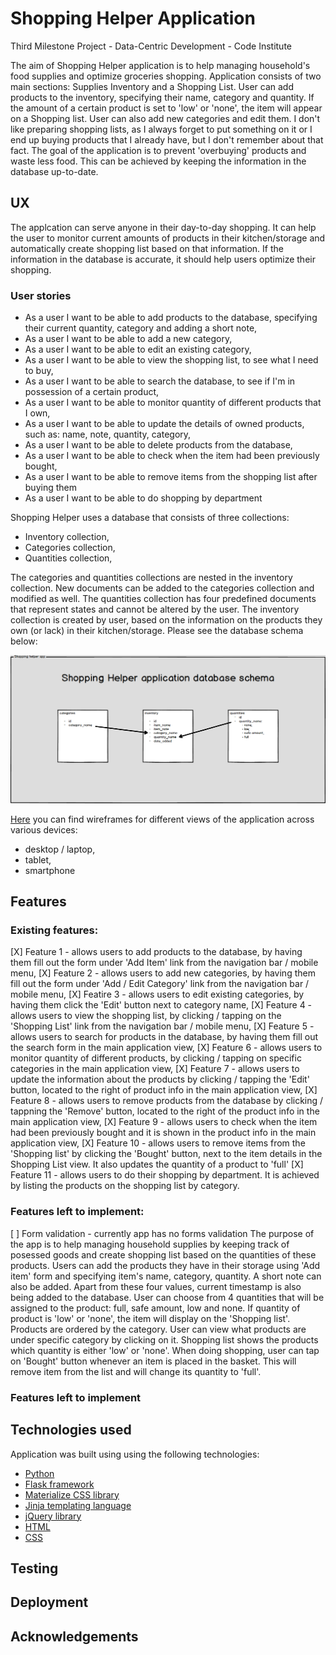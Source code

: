 # Shopping Helper Application

Third Milestone Project - Data-Centric Development - Code Institute

The aim of Shopping Helper application is to help managing household's food supplies and optimize groceries shopping. Application consists of two main sections: Supplies Inventory and a Shopping List. User can add products to the inventory, specifying their name, category and quantity. If the amount of a certain product is set to 'low' or 'none', the item will appear on a Shopping list. User can also add new categories and edit them. I don't like preparing shopping lists, as I always forget to put something on it or I end up buying products that I already have, but I don't remember about that fact. The goal of the application is to prevent 'overbuying' products and waste less food. This can be achieved by keeping the information in the database up-to-date.

## UX
The applcation can serve anyone in their day-to-day shopping. It can help the user to monitor current amounts of products in their kitchen/storage and automatically create shopping list based on that information. If the information in the database is accurate, it should help users optimize their shopping.

### User stories

* As a user I want to be able to add products to the database, specifying their current quantity, category and adding a short note,
* As a user I want to be able to add a new category,
* As a user I want to be able to edit an existing category,
* As a user I want to be able to view the shopping list, to see what I need to buy,
* As a user I want to be able to search the database, to see if I'm in possession of a certain product,
* As a user I want to be able to monitor quantity of different products that I own,
* As a user I want to be able to update the details of owned products, such as: name, note, quantity, category,
* As a user I want to be able to delete products from the database,
* As a user I want to be able to check when the item had been previously bought,
* As a user I want to be able to remove items from the shopping list after buying them
* As a user I want to be able to do shopping by department

Shopping Helper uses a database that consists of three collections:
- Inventory collection,
- Categories collection,
- Quantities collection,

The categories and quantities collections are nested in the inventory collection. New documents can be added to the categories collection and modified as well. The quantities collection has four predefined documents that represent states and cannot be altered by the user. The inventory collection is created by user, based on the information on the products they own (or lack) in their kitchen/storage. Please see the database schema below:

![Shopping Helper application database schema](wireframes/database_schema.png)

[Here](wireframes/) you can find wireframes for different views of the application across various devices:
- desktop / laptop,
- tablet,
- smartphone


## Features

### Existing features:

[X] Feature 1 - allows users to add products to the database, by having them fill out the form under 'Add Item' link from the navigation bar / mobile menu,
[X] Feature 2 - allows users to add new categories, by having them fill out the form under 'Add / Edit Category' link from the navigation bar / mobile menu,
[X] Featire 3 - allows users to edit existing categories, by having them click the 'Edit' button next to category name,
[X] Feature 4 - allows users to view the shopping list, by clicking / tapping on the 'Shopping List' link from the navigation bar / mobile menu,
[X] Feature 5 - allows users to search for products in the database, by having them fill out the search form in the main application view,
[X] Feature 6 - allows users to monitor quantity of different products, by clicking / tapping on specific categories in the main application view,
[X] Feature 7 - allows users to update the information about the products by clicking / tapping the 'Edit' button, located to the right of product info in the main application view,
[X] Feature 8 - allows users to remove products from the database by clicking / tappning the 'Remove' button, located to the right of the product info in the main application view,
[X] Feature 9 - allows users to check when the item had been previously bought and it is shown in the product info in the main application view,
[X] Feature 10 - allows users to remove items from the 'Shopping list' by clicking the 'Bought' button, next to the item details in the Shopping List view. It also updates the quantity of a product to 'full'
[X] Feature 11 - allows users to do their shopping by department. It is achieved by listing the products on the shopping list by category.

### Features left to implement:

[ ] Form validation - currently app has no forms validation
The purpose of the app is to help managing household supplies by keeping track of posessed goods and create shopping list based on the quantities of these products. Users can add the products they have in their storage using 'Add item' form and specifying item's name, category, quantity. A short note can also be added. Apart from these four values, current timestamp is also being added to the database. User can choose from 4 quantities that will be assigned to the product: full, safe amount, low and none. If quantity of product is 'low' or 'none', the item will display on the 'Shopping list'. Products are ordered by the category. User can view what products are under specific category by clicking on it.
Shopping list shows the products which quantity is either 'low' or 'none'. When doing shopping, user can tap on 'Bought' button whenever an item is placed in the basket. This will remove item from the list and will change its quantity to 'full'.

### Features left to implement




## Technologies used
Application was built using using the following technologies:
* [Python](https://www.python.org/)
* [Flask framework](http://flask.palletsprojects.com/en/1.1.x/)
* [Materialize CSS library](https://materializecss.com/)
* [Jinja templating language](https://jinja.palletsprojects.com/en/2.10.x/)
* [jQuery library](https://jquery.com/)
* [HTML](https://html.spec.whatwg.org/)
* [CSS](https://docs.ckan.org/en/ckan-2.7.3/contributing/css.html)

## Testing

## Deployment

## Acknowledgements